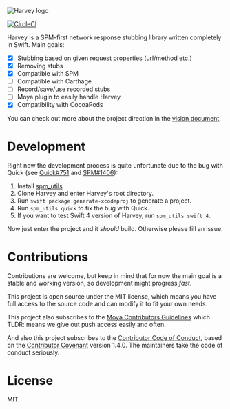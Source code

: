 ![Harvey logo](Design/logo.png)

[![CircleCI](https://circleci.com/gh/Moya/Harvey/tree/master.svg?style=svg)](https://circleci.com/gh/Moya/Harvey/tree/master)

Harvey is a SPM-first network response stubbing library written completely in Swift. Main goals:
- [x] Stubbing based on given request properties (url/method etc.)
- [x] Removing stubs
- [x] Compatible with SPM
- [ ] Compatible with Carthage
- [ ] Record/save/use recorded stubs
- [ ] Moya plugin to easily handle Harvey
- [x] Compatibility with CocoaPods

You can check out more about the project direction in the [vision document](VISION.md).

# Development
Right now the development process is quite unfortunate due to the bug with Quick (see [Quick#751](https://github.com/Quick/Quick/issues/751) and [SPM#1406](https://github.com/apple/swift-package-manager/pull/1406)):

1. Install [spm_utils](https://github.com/sunshinejr/spm_utils)
1. Clone Harvey and enter Harvey's root directory.
1. Run `swift package generate-xcodeproj` to generate a project.
1. Run `spm_utils quick` to fix the bug with Quick.
1. If you want to test Swift 4 version of Harvey, run `spm_utils swift 4`.

Now just enter the project and it _should_ build. Otherwise please fill an issue.

# Contributions
Contributions are welcome, but keep in mind that for now the main goal is a 
stable and working version, so development might progress _fast_.

This project is open source under the MIT license, which means you have 
full access to the source code and can modify it to fit your own needs.

This project also subscribes to the [Moya Contributors Guidelines](https://github.com/Moya/contributors) which TLDR: means we give out push access easily and often.

And also this project subscribes to the [Contributor Code of Conduct](http://contributor-covenant.org/version/1/4/), based on the [Contributor Covenant](http://contributor-covenant.org) version 1.4.0. The maintainers take the code of conduct seriously. 

# License
MIT.